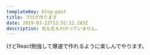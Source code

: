 ```yaml
---
templateKey: blog-post
title: ブログ作ります
date: 2019-03-22T12:52:12.283Z
description: 右も左もわかっていません。
---
```

けどReact勉強して爆速で作れるように楽しんでやります。
